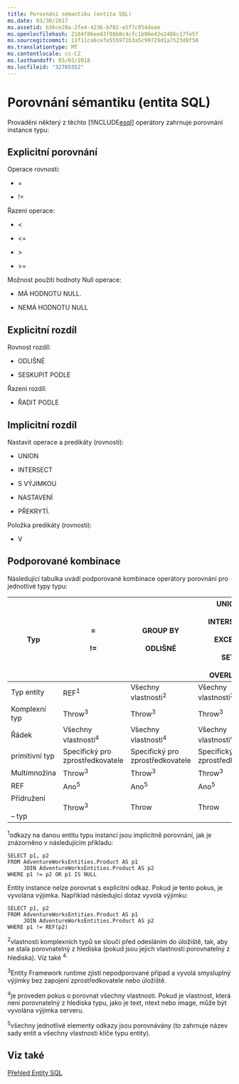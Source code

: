 ```yaml
---
title: Porovnání sémantiku (entita SQL)
ms.date: 03/30/2017
ms.assetid: b36ce28a-2fe4-4236-b782-e5f7c054deae
ms.openlocfilehash: 2184f86ee43f88b0c4cfc1b96e42e2486c17fe5f
ms.sourcegitcommit: 11f11ca6cefe555972b3a5c99729d1a7523d8f50
ms.translationtype: MT
ms.contentlocale: cs-CZ
ms.lasthandoff: 05/03/2018
ms.locfileid: "32765552"
---
```

# <a name="comparison-semantics-entity-sql"></a>Porovnání sémantiku (entita SQL)
Provádění některý z těchto [!INCLUDE[esql](../../../../../../includes/esql-md.md)] operátory zahrnuje porovnání instance typu:  
  
## <a name="explicit-comparison"></a>Explicitní porovnání  
 Operace rovnosti:  
  
-   =  
  
-   !=  
  
 Řazení operace:  
  
-   <  
  
-   \<=  
  
-   \>  
  
-   \>=  
  
 Možnost použití hodnoty Null operace:  
  
-   MÁ HODNOTU NULL.  
  
-   NEMÁ HODNOTU NULL  
  
## <a name="explicit-distinction"></a>Explicitní rozdíl  
 Rovnost rozdíl:  
  
-   ODLIŠNÉ  
  
-   SESKUPIT PODLE  
  
 Řazení rozdíl:  
  
-   ŘADIT PODLE  
  
## <a name="implicit-distinction"></a>Implicitní rozdíl  
 Nastavit operace a predikáty (rovnosti):  
  
-   UNION  
  
-   INTERSECT  
  
-   S VÝJIMKOU  
  
-   NASTAVENÍ  
  
-   PŘEKRYTÍ.  
  
 Položka predikáty (rovnosti):  
  
-   V  
  
## <a name="supported-combinations"></a>Podporované kombinace  
 Následující tabulka uvádí podporované kombinace operátory porovnání pro jednotlivé typy typu:  
  
|**Typ**|**=**<br /><br /> **!=**|**GROUP BY**<br /><br /> **ODLIŠNÉ**|**UNION**<br /><br /> **INTERSECT**<br /><br /> **EXCEPT**<br /><br /> **SET**<br /><br /> **OVERLAPS**|**IN**|**<   <=**<br /><br /> **>   >=**|**ORDER BY**|**MÁ HODNOTU NULL.**<br /><br /> **NEMÁ HODNOTU NULL**|  
|-|-|-|-|-|-|-|-|  
|Typ entity|REF<sup>1</sup>|Všechny vlastnosti<sup>2</sup>|Všechny vlastnosti<sup>2</sup>|Všechny vlastnosti<sup>2</sup>|Throw<sup>3</sup>|Throw<sup>3</sup>|REF<sup>1</sup>|  
|Komplexní typ|Throw<sup>3</sup>|Throw<sup>3</sup>|Throw<sup>3</sup>|Throw<sup>3</sup>|Throw<sup>3</sup>|Throw<sup>3</sup>|Throw<sup>3</sup>|  
|Řádek|Všechny vlastnosti<sup>4</sup>|Všechny vlastnosti<sup>4</sup>|Všechny vlastnosti<sup>4</sup>|Throw<sup>3</sup>|Throw<sup>3</sup>|Všechny vlastnosti<sup>4</sup>|Throw<sup>3</sup>|  
|primitivní typ|Specifický pro zprostředkovatele|Specifický pro zprostředkovatele|Specifický pro zprostředkovatele|Specifický pro zprostředkovatele|Specifický pro zprostředkovatele|Specifický pro zprostředkovatele|Specifický pro zprostředkovatele|  
|Multimnožina|Throw<sup>3</sup>|Throw<sup>3</sup>|Throw<sup>3</sup>|Throw<sup>3</sup>|Throw<sup>3</sup>|Throw<sup>3</sup>|Throw<sup>3</sup>|  
|REF|Ano<sup>5</sup>|Ano<sup>5</sup>|Ano<sup>5</sup>|Ano<sup>5</sup>|Throw|Throw|Ano<sup>5</sup>|  
|Přidružení<br /><br /> – typ|Throw<sup>3</sup>|Throw|Throw|Throw|Throw<sup>3</sup>|Throw<sup>3</sup>|Throw<sup>3</sup>|  
  
 <sup>1</sup>odkazy na danou entitu typu instancí jsou implicitně porovnání, jak je znázorněno v následujícím příkladu:  
  
```  
SELECT p1, p2   
FROM AdventureWorksEntities.Product AS p1   
     JOIN AdventureWorksEntities.Product AS p2   
WHERE p1 != p2 OR p1 IS NULL  
```  
  
 Entity instance nelze porovnat s explicitní odkaz. Pokud je tento pokus, je vyvolána výjimka. Například následující dotaz vyvolá výjimku:  
  
```  
SELECT p1, p2   
FROM AdventureWorksEntities.Product AS p1   
     JOIN AdventureWorksEntities.Product AS p2   
WHERE p1 != REF(p2)  
```  
  
 <sup>2</sup>vlastnosti komplexních typů se sloučí před odesláním do úložiště, tak, aby se stala porovnatelný z hlediska (pokud jsou jejich vlastnosti porovnatelný z hlediska). Viz také <sup>4.</sup>  
  
 <sup>3</sup>Entity Framework runtime zjistí nepodporované případ a vyvolá smysluplný výjimky bez zapojení zprostředkovatele nebo úložiště.  
  
 <sup>4</sup>je proveden pokus o porovnat všechny vlastnosti. Pokud je vlastnost, která není porovnatelný z hlediska typu, jako je text, ntext nebo image, může být vyvolána výjimka serveru.  
  
 <sup>5</sup>všechny jednotlivé elementy odkazy jsou porovnávány (to zahrnuje název sady entit a všechny vlastnosti klíče typu entity).  
  
## <a name="see-also"></a>Viz také  
 [Přehled Entity SQL](../../../../../../docs/framework/data/adonet/ef/language-reference/entity-sql-overview.md)

